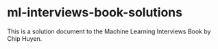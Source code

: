 # ml-interviews-book-solutions
This is a solution document to the Machine Learning Interviews Book by Chip Huyen. 
